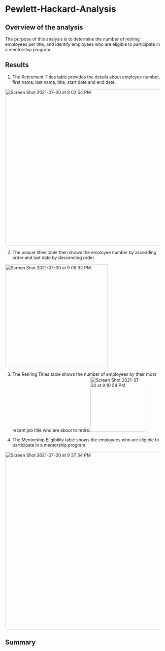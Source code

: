 # Pewlett-Hackard-Analysis
## Overview of the analysis
The purpose of this analysis is to determine the number of retiring employees per title, and identify employees who are eligible to participate in a mentorship program. 

## Results
1. The Retirement Titles table provides the details about employee number, first name, last name, title, start date and end date.
 <img width="508" alt="Screen Shot 2021-07-30 at 9 02 54 PM" src="https://user-images.githubusercontent.com/85711507/127725452-4d57018a-c3ce-44ce-bbce-570cc278ebdc.png">
 
2. The unique titles table then shows the employee number by ascending order and last date by descending order.
<img width="334" alt="Screen Shot 2021-07-30 at 9 06 32 PM" src="https://user-images.githubusercontent.com/85711507/127725524-8ecc7204-325b-4fd5-84bc-1f4cc867940c.png">

3. The Retiring Titles table shows the number of employees by their most recent job title who are about to retire.<img width="179" alt="Screen Shot 2021-07-30 at 9 10 54 PM" src="https://user-images.githubusercontent.com/85711507/127725603-1c2aaf2e-a8cb-48e2-bf95-15257144e98b.png">

4. The Mentorship Eligibility table shows the employees who are eligible to participate in a mentorship program.
<img width="577" alt="Screen Shot 2021-07-30 at 9 37 34 PM" src="https://user-images.githubusercontent.com/85711507/127726181-ccd136ea-d629-4c8b-980a-73f6912710c2.png">

## Summary

